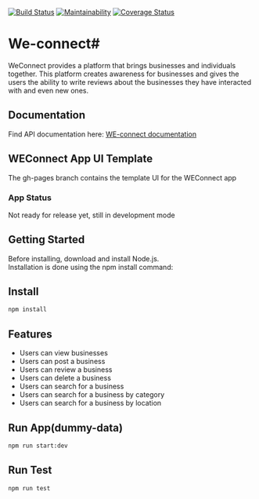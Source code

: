 [![Build Status](https://travis-ci.org/ddouglasz/We-connect.svg?branch=develop)](https://travis-ci.org/ddouglasz/We-connect)
[![Maintainability](https://api.codeclimate.com/v1/badges/3353fa511defef2f1372/maintainability)](https://codeclimate.com/github/ddouglasz/We-connect/maintainability)
[![Coverage Status](https://coveralls.io/repos/github/ddouglasz/We-connect/badge.svg?branch=develop)](https://coveralls.io/github/ddouglasz/We-connect?branch=develop)
# We-connect# 
 
WeConnect provides a platform that brings businesses and individuals together. This platform creates awareness for businesses and gives the users the ability to write reviews about the businesses they have interacted with and even new ones.  

## Documentation
Find API documentation here:
<a href="https://ddouglasz.github.io/slate/">WE-connect documentation</a>

## WEConnect App UI Template
The gh-pages branch contains the template UI for the WEConnect app

### App Status
Not ready for release yet, still in development mode
<h2>Getting Started</h2>
Before installing, download and install Node.js.<br>
Installation is done using the npm install command:

## Install
```bash
npm install 
```
## Features
* Users can view businesses
* Users can post a business
* Users can review a business
* Users can delete a business
* Users can search for a business
* Users can search for a business by category
* Users can search for a business by location

## Run App(dummy-data)
```bash
npm run start:dev
```

## Run Test
```bash
npm run test


```
